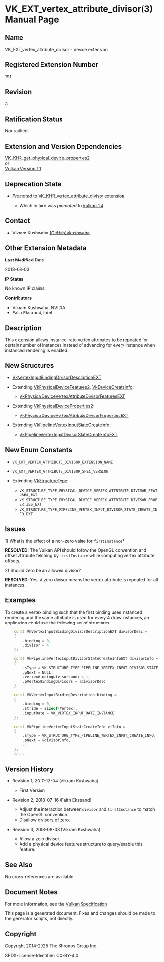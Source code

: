 # VK\_EXT\_vertex\_attribute\_divisor(3) Manual Page

## Name

VK\_EXT\_vertex\_attribute\_divisor - device extension



## [](#_registered_extension_number)Registered Extension Number

191

## [](#_revision)Revision

3

## [](#_ratification_status)Ratification Status

Not ratified

## [](#_extension_and_version_dependencies)Extension and Version Dependencies

[VK\_KHR\_get\_physical\_device\_properties2](https://registry.khronos.org/vulkan/specs/latest/man/html/VK_KHR_get_physical_device_properties2.html)  
or  
[Vulkan Version 1.1](#versions-1.1)

## [](#_deprecation_state)Deprecation State

- *Promoted* to [VK\_KHR\_vertex\_attribute\_divisor](https://registry.khronos.org/vulkan/specs/latest/man/html/VK_KHR_vertex_attribute_divisor.html) extension
  
  - Which in turn was *promoted* to [Vulkan 1.4](https://registry.khronos.org/vulkan/specs/latest/html/vkspec.html#versions-1.4-promotions)

## [](#_contact)Contact

- Vikram Kushwaha [\[GitHub\]vkushwaha](https://github.com/KhronosGroup/Vulkan-Docs/issues/new?body=%5BVK_EXT_vertex_attribute_divisor%5D%20%40vkushwaha%0A%2AHere%20describe%20the%20issue%20or%20question%20you%20have%20about%20the%20VK_EXT_vertex_attribute_divisor%20extension%2A)

## [](#_other_extension_metadata)Other Extension Metadata

**Last Modified Date**

2018-08-03

**IP Status**

No known IP claims.

**Contributors**

- Vikram Kushwaha, NVIDIA
- Faith Ekstrand, Intel

## [](#_description)Description

This extension allows instance-rate vertex attributes to be repeated for certain number of instances instead of advancing for every instance when instanced rendering is enabled.

## [](#_new_structures)New Structures

- [VkVertexInputBindingDivisorDescriptionEXT](https://registry.khronos.org/vulkan/specs/latest/man/html/VkVertexInputBindingDivisorDescriptionEXT.html)
- Extending [VkPhysicalDeviceFeatures2](https://registry.khronos.org/vulkan/specs/latest/man/html/VkPhysicalDeviceFeatures2.html), [VkDeviceCreateInfo](https://registry.khronos.org/vulkan/specs/latest/man/html/VkDeviceCreateInfo.html):
  
  - [VkPhysicalDeviceVertexAttributeDivisorFeaturesEXT](https://registry.khronos.org/vulkan/specs/latest/man/html/VkPhysicalDeviceVertexAttributeDivisorFeaturesEXT.html)
- Extending [VkPhysicalDeviceProperties2](https://registry.khronos.org/vulkan/specs/latest/man/html/VkPhysicalDeviceProperties2.html):
  
  - [VkPhysicalDeviceVertexAttributeDivisorPropertiesEXT](https://registry.khronos.org/vulkan/specs/latest/man/html/VkPhysicalDeviceVertexAttributeDivisorPropertiesEXT.html)
- Extending [VkPipelineVertexInputStateCreateInfo](https://registry.khronos.org/vulkan/specs/latest/man/html/VkPipelineVertexInputStateCreateInfo.html):
  
  - [VkPipelineVertexInputDivisorStateCreateInfoEXT](https://registry.khronos.org/vulkan/specs/latest/man/html/VkPipelineVertexInputDivisorStateCreateInfoEXT.html)

## [](#_new_enum_constants)New Enum Constants

- `VK_EXT_VERTEX_ATTRIBUTE_DIVISOR_EXTENSION_NAME`
- `VK_EXT_VERTEX_ATTRIBUTE_DIVISOR_SPEC_VERSION`
- Extending [VkStructureType](https://registry.khronos.org/vulkan/specs/latest/man/html/VkStructureType.html):
  
  - `VK_STRUCTURE_TYPE_PHYSICAL_DEVICE_VERTEX_ATTRIBUTE_DIVISOR_FEATURES_EXT`
  - `VK_STRUCTURE_TYPE_PHYSICAL_DEVICE_VERTEX_ATTRIBUTE_DIVISOR_PROPERTIES_EXT`
  - `VK_STRUCTURE_TYPE_PIPELINE_VERTEX_INPUT_DIVISOR_STATE_CREATE_INFO_EXT`

## [](#_issues)Issues

1\) What is the effect of a non-zero value for `firstInstance`?

**RESOLVED**: The Vulkan API should follow the OpenGL convention and offset attribute fetching by `firstInstance` while computing vertex attribute offsets.

2\) Should zero be an allowed divisor?

**RESOLVED**: Yes. A zero divisor means the vertex attribute is repeated for all instances.

## [](#_examples)Examples

To create a vertex binding such that the first binding uses instanced rendering and the same attribute is used for every 4 draw instances, an application could use the following set of structures:

```c++
    const VkVertexInputBindingDivisorDescriptionEXT divisorDesc =
    {
        .binding = 0,
        .divisor = 4
    };

    const VkPipelineVertexInputDivisorStateCreateInfoEXT divisorInfo =
    {
        .sType = VK_STRUCTURE_TYPE_PIPELINE_VERTEX_INPUT_DIVISOR_STATE_CREATE_INFO_EXT,
        .pNext = NULL,
        .vertexBindingDivisorCount = 1,
        .pVertexBindingDivisors = &divisorDesc
    }

    const VkVertexInputBindingDescription binding =
    {
        .binding = 0,
        .stride = sizeof(Vertex),
        .inputRate = VK_VERTEX_INPUT_RATE_INSTANCE
    };

    const VkPipelineVertexInputStateCreateInfo viInfo =
    {
        .sType = VK_STRUCTURE_TYPE_PIPELINE_VERTEX_INPUT_CREATE_INFO,
        .pNext = &divisorInfo,
        ...
    };
    //...
```

## [](#_version_history)Version History

- Revision 1, 2017-12-04 (Vikram Kushwaha)
  
  - First Version
- Revision 2, 2018-07-16 (Faith Ekstrand)
  
  - Adjust the interaction between `divisor` and `firstInstance` to match the OpenGL convention.
  - Disallow divisors of zero.
- Revision 3, 2018-08-03 (Vikram Kushwaha)
  
  - Allow a zero divisor.
  - Add a physical device features structure to query/enable this feature.

## [](#_see_also)See Also

No cross-references are available

## [](#_document_notes)Document Notes

For more information, see the [Vulkan Specification](https://registry.khronos.org/vulkan/specs/latest/html/vkspec.html#VK_EXT_vertex_attribute_divisor)

This page is a generated document. Fixes and changes should be made to the generator scripts, not directly.

## [](#_copyright)Copyright

Copyright 2014-2025 The Khronos Group Inc.

SPDX-License-Identifier: CC-BY-4.0